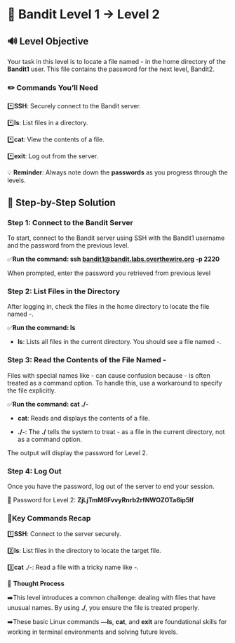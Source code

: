 # 🎲 Bandit Level 1 → Level 2



## 🔊 Level Objective
Your task in this level is to locate a file named - in the home directory of the **Bandit1** user. This file contains the password for the next level, Bandit2.



### ✏️ Commands You’ll Need

:asterisk:**SSH**: Securely connect to the Bandit server.

:asterisk:**ls**: List files in a directory.

:asterisk:**cat**: View the contents of a file.

:asterisk:**exit**: Log out from the server.



💡 **Reminder**: Always note down the **passwords** as you progress through the levels.




## 📃 Step-by-Step Solution


### Step 1: Connect to the Bandit Server

To start, connect to the Bandit server using SSH with the Bandit1 username and the password from the previous level.

:white_check_mark:**Run the command: ssh bandit1@bandit.labs.overthewire.org -p 2220**


When prompted, enter the password you retrieved from previous level



### Step 2: List Files in the Directory


After logging in, check the files in the home directory to locate the file named -.

:white_check_mark:**Run the command: ls**


- **ls**: Lists all files in the current directory. You should see a file named -.



### Step 3: Read the Contents of the File Named -


Files with special names like - can cause confusion because - is often treated as a command option. To handle this, use a workaround to specify the file explicitly.

:white_check_mark:**Run the command: cat ./-**


- **cat**: Reads and displays the contents of a file.

- **./-**: The **./** tells the system to treat - as a file in the current directory, not as a command option.

The output will display the password for Level 2.





### Step 4: Log Out

Once you have the password, log out of the server to end your session.



🔑 Password for Level 2: **ZjLjTmM6FvvyRnrb2rfNWOZOTa6ip5If**




### :round_pushpin:Key Commands Recap

:one:**SSH**: Connect to the server securely.

:two:**ls**: List files in the directory to locate the target file.

:three:**cat** ./-: Read a file with a tricky name like -.






🔎 **Thought Process**

:arrow_right:This level introduces a common challenge: dealing with files that have unusual names. By using **./**, you ensure the file is treated properly.


:arrow_right:These basic Linux commands **—ls**, **cat**, and **exit** are foundational skills for working in terminal environments and solving future levels.







